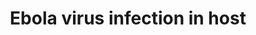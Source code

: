 ---
annotations:
- id: DOID:934
  parent: disease by infectious agent
  type: Disease Ontology
  value: viral infectious disease
- id: DOID:4325
  parent: disease by infectious agent
  type: Disease Ontology
  value: Ebola hemorrhagic fever
authors:
- Elisson nl
- DeSl
- Khanspers
- Eweitz
- Mkutmon
citedin:
- link: PMC8083324
  title: Bioinformatics and system biology approach to identify the influences of
    SARS-CoV-2 infections to idiopathic pulmonary fibrosis and chronic obstructive
    pulmonary disease patients (2021)
communities:
- Diseases
description: The Ebola virus (EBOV) pathway represents the virus infection on humans,
  depicted from the left to the right of the picture. The initial targets are macrophages
  and dendritic cells, but the virus has tropism to infect all kinds of cells, with
  the exception of lymphocytes. Here we represent all cells in general within one
  diagram. Ebola attaches to the plasma membrane and after that, a viral glycoprotein
  induces penetration by endocytosis. This process is made by membrane proteins. During
  the penetration, its particles travel in compartments where viral glycoproteins
  are cleaved and fused to the endosomal membrane, which results in the uncoating
  of viral particles into the cell's cytoplasm. The virus then begins replicating
  and down-regulating the host's immune response. During the release process, the
  newly-created viruses are released from host cells, either by causing them to break
  apart, by waiting for their death, or by budding off through their membrane. Depending
  on the type of infected cell some trans-infection could happen.   This pathway was
  built using a text-mining approach to obtain interactions between genes related
  to this process. To our knowledge, it is the first comprehensive pathway depicting
  the Ebola pathway to date.
last-edited: 2021-12-20
ndex: d32d2477-8b69-11eb-9e72-0ac135e8bacf
organisms:
- Homo sapiens
redirect_from:
- /index.php/Pathway:WP4217
- /instance/WP4217
- /instance/WP4217_rr120623
revision: r120623
schema-jsonld:
- '@context': https://schema.org/
  '@id': https://wikipathways.github.io/pathways/WP4217.html
  '@type': Dataset
  creator:
    '@type': Organization
    name: WikiPathways
  description: The Ebola virus (EBOV) pathway represents the virus infection on humans,
    depicted from the left to the right of the picture. The initial targets are macrophages
    and dendritic cells, but the virus has tropism to infect all kinds of cells, with
    the exception of lymphocytes. Here we represent all cells in general within one
    diagram. Ebola attaches to the plasma membrane and after that, a viral glycoprotein
    induces penetration by endocytosis. This process is made by membrane proteins.
    During the penetration, its particles travel in compartments where viral glycoproteins
    are cleaved and fused to the endosomal membrane, which results in the uncoating
    of viral particles into the cell's cytoplasm. The virus then begins replicating
    and down-regulating the host's immune response. During the release process, the
    newly-created viruses are released from host cells, either by causing them to
    break apart, by waiting for their death, or by budding off through their membrane.
    Depending on the type of infected cell some trans-infection could happen.   This
    pathway was built using a text-mining approach to obtain interactions between
    genes related to this process. To our knowledge, it is the first comprehensive
    pathway depicting the Ebola pathway to date.
  keywords:
  - ACTB
  - ACTG1
  - ACTIN
  - ACTN1
  - ACTN4
  - ADAM17
  - AKT1
  - ASGR1
  - AXL
  - BST2
  - C1QBP
  - CAV1
  - CAV2
  - CAV3
  - CAVEOLIN
  - CD209
  - CD300A
  - CDC42
  - CDC44
  - CLATHRIN
  - CLEC10A
  - CLEC4G
  - CLEC4M
  - CLEC6A
  - CLTA
  - CLTB
  - CLTC
  - CLTCL1
  - CREBBP
  - CTSB
  - CTSL
  - DAB2IP
  - DDX58
  - EGFR
  - EIF2AK2
  - EIF2S1
  - EP300
  - EPS15
  - F-ACTIN
  - FLNA
  - FLNB
  - FLNC
  - FOLR1
  - Filamin A
  - Filamin B
  - Filamin C
  - GAS6
  - GELSOLIN
  - GSN
  - HAVCR1
  - HAVCR2
  - HLA-A
  - HLA-B
  - HLA-C
  - HLA-DMA
  - HLA-DMB
  - HLA-DOA
  - HLA-DOB
  - HLA-DPA1
  - HLA-DPB1
  - HLA-DQA1
  - HLA-DQA2
  - HLA-DQB1
  - HLA-DQB2
  - HLA-DRA
  - HLA-DRB1
  - HLA-DRB3
  - HLA-DRB4
  - HLA-DRB5
  - HLA-E
  - HLA-F
  - HLA-G
  - ICAM2
  - ICAM3
  - IGF1R
  - IKBKE
  - IL4
  - IQGAP1
  - IRF3
  - IRF7
  - ITGA1
  - ITGA2
  - ITGA3
  - ITGA4
  - ITGA5
  - ITGA6
  - ITGAV
  - ITGB1
  - ITGB3
  - KPNA1
  - LC8
  - MAPK1
  - MAPK3
  - MBL2
  - MERTK
  - MFGE8
  - NEDD4
  - NFKB
  - NFKB1
  - NFKB2
  - NPC1
  - NPC2
  - PAK1
  - PIK3CA
  - PIK3CB
  - PIK3CD
  - PIK3R
  - PIK3R1
  - PIK3R2
  - PIK3R3
  - PP1
  - PRKRA
  - RAB5A
  - RAB7A
  - RAB9A
  - RAC1
  - RASA2
  - REL
  - RELA
  - RELB
  - RHOA
  - RHOB
  - RHOC
  - SCIN
  - SOCS3
  - STAT1
  - TBK1
  - TFAP2A
  - TIAM1
  - TIMD4
  - TLR4
  - TOP1
  - TPCN2
  - TSG101
  - TYRO3
  - VAV2
  - VPS11
  - VPS16
  - VPS18
  - VPS33A
  - VPS39
  - VPS41
  - VPS4A
  license: CC0
  name: Ebola virus infection in host
seo: CreativeWork
title: Ebola virus infection in host
wpid: WP4217
---